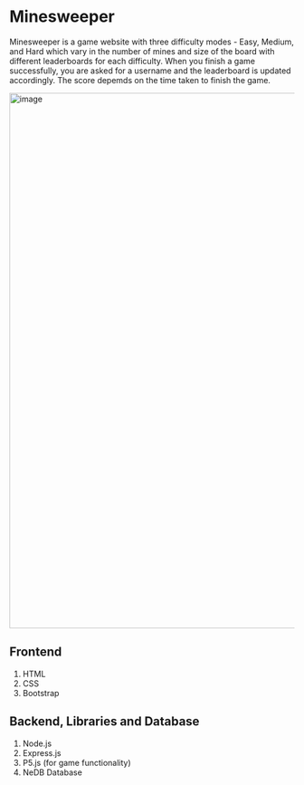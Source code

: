 # Minesweeper

Minesweeper is a game website with three difficulty modes - Easy, Medium, and Hard which vary in the number of mines and size of the board with different leaderboards for each difficulty.
When you finish a game successfully, you are asked for a username and the leaderboard is updated accordingly. The score depemds on the time taken to finish the game. 

<img width="946" alt="image" src="https://user-images.githubusercontent.com/75321637/187449342-aa13c4ad-a8aa-4b79-9d60-0776588026ef.png">

## Frontend

1. HTML
2. CSS
3. Bootstrap

## Backend, Libraries and Database

1. Node.js
2. Express.js
4. P5.js (for game functionality)
3. NeDB Database

